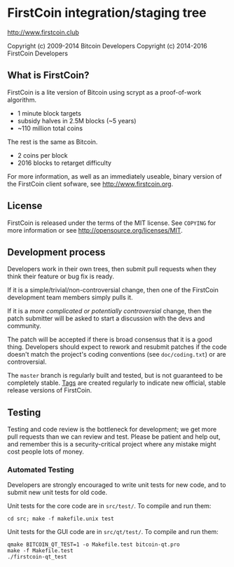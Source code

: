FirstCoin integration/staging tree
================================

http://www.firstcoin.club

Copyright (c) 2009-2014 Bitcoin Developers
Copyright (c) 2014-2016 FirstCoin Developers

What is FirstCoin?
----------------

FirstCoin is a lite version of Bitcoin using scrypt as a proof-of-work algorithm.
 - 1 minute block targets
 - subsidy halves in 2.5M blocks (~5 years)
 - ~110 million total coins

The rest is the same as Bitcoin.
 - 2 coins per block
 - 2016 blocks to retarget difficulty

For more information, as well as an immediately useable, binary version of
the FirstCoin client sofware, see http://www.firstcoin.org.

License
-------

FirstCoin is released under the terms of the MIT license. See `COPYING` for more
information or see http://opensource.org/licenses/MIT.

Development process
-------------------

Developers work in their own trees, then submit pull requests when they think
their feature or bug fix is ready.

If it is a simple/trivial/non-controversial change, then one of the FirstCoin
development team members simply pulls it.

If it is a *more complicated or potentially controversial* change, then the patch
submitter will be asked to start a discussion with the devs and community.

The patch will be accepted if there is broad consensus that it is a good thing.
Developers should expect to rework and resubmit patches if the code doesn't
match the project's coding conventions (see `doc/coding.txt`) or are
controversial.

The `master` branch is regularly built and tested, but is not guaranteed to be
completely stable. [Tags](https://github.com/firstcoin-project/firstcoin/tags) are created
regularly to indicate new official, stable release versions of FirstCoin.

Testing
-------

Testing and code review is the bottleneck for development; we get more pull
requests than we can review and test. Please be patient and help out, and
remember this is a security-critical project where any mistake might cost people
lots of money.

### Automated Testing

Developers are strongly encouraged to write unit tests for new code, and to
submit new unit tests for old code.

Unit tests for the core code are in `src/test/`. To compile and run them:

    cd src; make -f makefile.unix test

Unit tests for the GUI code are in `src/qt/test/`. To compile and run them:

    qmake BITCOIN_QT_TEST=1 -o Makefile.test bitcoin-qt.pro
    make -f Makefile.test
    ./firstcoin-qt_test

